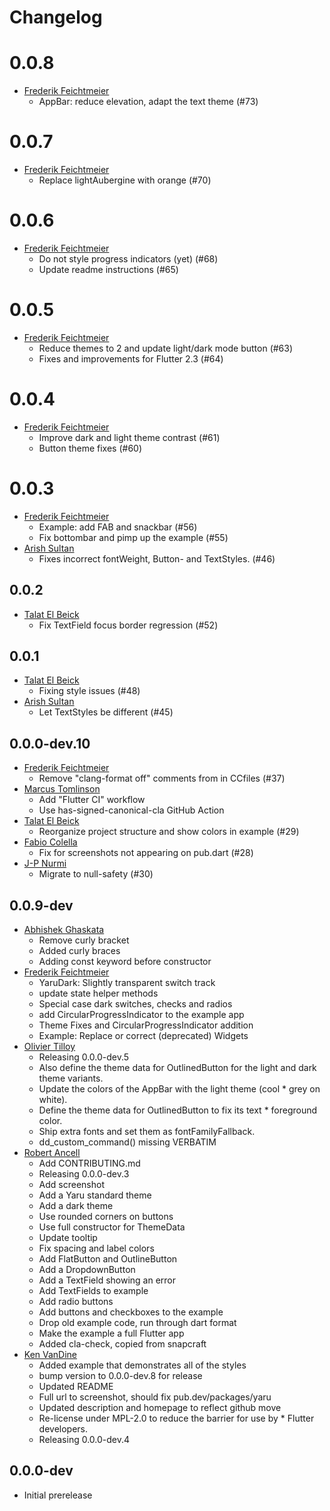 # Changelog

# 0.0.8

* [Frederik Feichtmeier](https://github.com/Feichtmeier)
  * AppBar: reduce elevation, adapt the text theme (#73) 

# 0.0.7

* [Frederik Feichtmeier](https://github.com/Feichtmeier)
  * Replace lightAubergine with orange (#70)

# 0.0.6

* [Frederik Feichtmeier](https://github.com/Feichtmeier)
  * Do not style progress indicators (yet) (#68)
  * Update readme instructions (#65)

# 0.0.5

* [Frederik Feichtmeier](https://github.com/Feichtmeier)
  * Reduce themes to 2 and update light/dark mode button (#63)
  * Fixes and improvements for Flutter 2.3 (#64)

# 0.0.4

* [Frederik Feichtmeier](https://github.com/Feichtmeier)
  * Improve dark and light theme contrast (#61)
  * Button theme fixes (#60)

# 0.0.3

* [Frederik Feichtmeier](https://github.com/Feichtmeier)
  * Example: add FAB and snackbar (#56)
  * Fix bottombar and pimp up the example (#55)
* [Arish Sultan](https://github.com/ArishSultan)
  * Fixes incorrect fontWeight, Button- and TextStyles. (#46)

## 0.0.2

* [Talat El Beick](https://github.com/elbeicktalat)
  * Fix TextField focus border regression (#52)

## 0.0.1

* [Talat El Beick](https://github.com/elbeicktalat)
  * Fixing style issues (#48)
* [Arish Sultan](https://github.com/ArishSultan)
  * Let TextStyles be different (#45)
## 0.0.0-dev.10

* [Frederik Feichtmeier](https://github.com/Feichtmeier)
  * Remove "clang-format off" comments from in CCfiles (#37)
* [Marcus Tomlinson](https://github.com/MarcusTomlinson)
  * Add "Flutter CI" workflow
  * Use has-signed-canonical-cla GitHub Action
* [Talat El Beick](https://github.com/elbeicktalat)
  * Reorganize project structure and show colors in example (#29)
* [Fabio Colella](https://github.com/fcole90)
  * Fix for screenshots not appearing on pub.dart (#28)
* [J-P Nurmi](https://github.com/jpnurmi)
  * Migrate to null-safety (#30)

## 0.0.9-dev

* [Abhishek Ghaskata](https://github.com/Abhishek01039)
  * Remove curly bracket
  * Added curly braces
  * Adding const keyword before constructor
* [Frederik Feichtmeier](https://github.com/Feichtmeier)
  * YaruDark: Slightly transparent switch track
  * update state helper methods
  * Special case dark switches, checks and radios
  * add CircularProgressIndicator to the example app
  * Theme Fixes and CircularProgressIndicator addition
  * Example: Replace or correct (deprecated) Widgets
* [Olivier Tilloy](https://github.com/oSoMoN)
  * Releasing 0.0.0-dev.5
  * Also define the theme data for OutlinedButton for the light and dark theme variants.
  * Update the colors of the AppBar with the light theme (cool * grey on white).
  * Define the theme data for OutlinedButton to fix its text * foreground color.
  * Ship extra fonts and set them as fontFamilyFallback.
  * dd_custom_command() missing VERBATIM
* [Robert Ancell](https://github.com/robert-ancell)
  * Add CONTRIBUTING.md
  * Releasing 0.0.0-dev.3
  * Add screenshot
  * Add a Yaru standard theme
  * Add a dark theme
  * Use rounded corners on buttons
  * Use full constructor for ThemeData
  * Update tooltip
  * Fix spacing and label colors
  * Add FlatButton and OutlineButton
  * Add a DropdownButton
  * Add a TextField showing an error
  * Add TextFields to example
  * Add radio buttons
  * Add buttons and checkboxes to the example
  * Drop old example code, run through dart format
  * Make the example a full Flutter app
  * Added cla-check, copied from snapcraft
* [Ken VanDine](https://github.com/kenvandine)
  * Added example that demonstrates all of the styles
  * bump version to 0.0.0-dev.8 for release
  * Updated README
  * Full url to screenshot, should fix pub.dev/packages/yaru
  * Updated description and homepage to reflect github move
  * Re-license under MPL-2.0 to reduce the barrier for use by * Flutter developers.
  * Releasing 0.0.0-dev.4
  
## 0.0.0-dev

* Initial prerelease